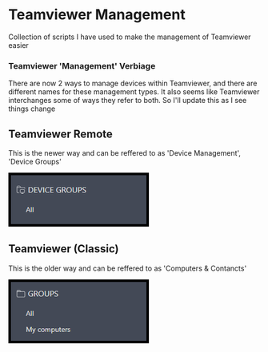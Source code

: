 # Teamviewer Management
Collection of scripts I have used to make the management of Teamviewer easier

### Teamviewer 'Management' Verbiage
There are now 2 ways to manage devices within Teamviewer, and there are different names for these management types. It also seems like Teamviewer interchanges some of ways they refer to both. So I'll update this as I see things change

## Teamviewer Remote
This is the newer way and can be reffered to as 'Device Management', 'Device Groups'

![Teamviewer Remote](/assets/TeamViewer-Remote.png)

## Teamviewer (Classic)
This is the older way and can be reffered to as 'Computers & Contancts'

![Teamviewer (Classic)](/assets/TeamViewer-(Classic).png)